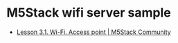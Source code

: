 # M5Stack wifi server sample

- [Lesson 3.1. Wi-Fi. Access point | M5Stack Community](http://forum.m5stack.com/topic/60/lesson-3-1-wi-fi-access-point/2)
